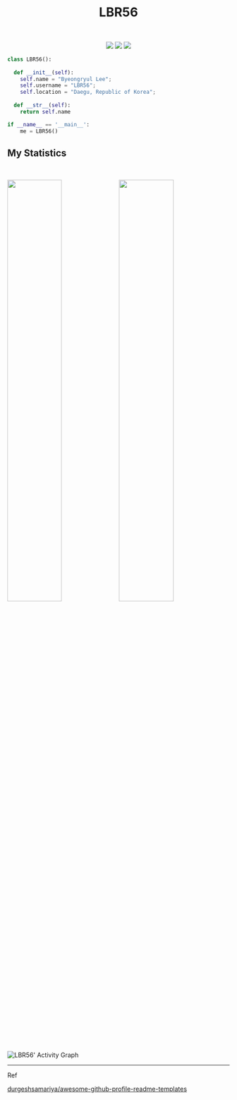 <h1 align="center">
  <b>LBR56</b>
</h1>

<!-- Test  -->

<br>

<p>
<div align="center">
  <img src="https://img.shields.io/badge/Python-3776AB?style=for-the-badge&logo=python&logoColor=white">
  <img src="https://img.shields.io/badge/GitHub-181717?style=for-the-badge&logo=github&logoColor=white">  
  <img src="https://img.shields.io/badge/pandas-150458?style=for-the-badge&logo=pandas&logoColor=white">  
</div>
</p>

```python
class LBR56():
    
  def __init__(self):
    self.name = "Byeongryul Lee";
    self.username = "LBR56";
    self.location = "Daegu, Republic of Korea";
  
  def __str__(self):
    return self.name

if __name__ == '__main__':
    me = LBR56()
```

## My Statistics

<br/>
<p align="left">
  <img width="49.5%" src="https://github-readme-stats.vercel.app/api?username=LBR56&show_icons=true&hide_border=true" />
    <img width="49.5%" src="https://github-readme-streak-stats.herokuapp.com/?user=LBR56&hide_border=true" />
</p>
<br>

![LBR56' Activity Graph](https://activity-graph.herokuapp.com/graph?username=LBR56&custom_title=LBR56%20Trips's%20Contribution%20Graph&theme=gruvbox&&hide_border=true&line=d1a01f&point=c58545)

------

Ref

[durgeshsamariya/awesome-github-profile-readme-templates](https://github.com/durgeshsamariya/awesome-github-profile-readme-templates/tree/master/templates)
